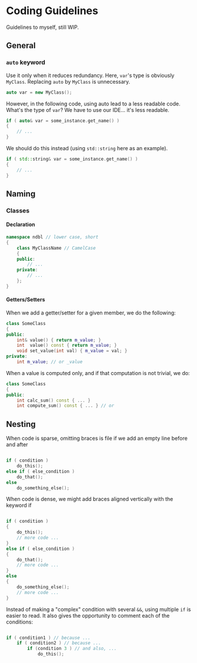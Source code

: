 
# Coding Guidelines

Guidelines to myself, still WIP.

## General
### `auto` keyword

Use it only when it reduces redundancy.
Here, `var`'s type is obviously `MyClass`. Replacing `auto` by `MyClass` is unnecessary.
```c++
auto var = new MyClass();
```
However, in the following code, using auto lead to a less readable code. What's the type of `var`? We have to use our IDE... it's less readable.
```c++
if ( auto& var = some_instance.get_name() )
{
    // ...    
}
```
We should do this instead (using `std::string` here as an example).
```c++
if ( std::string& var = some_instance.get_name() )
{
    // ...    
}

```
## Naming

### Classes

#### Declaration

```c++
namespace ndbl // lower case, short
{
    class MyClassName // CamelCase
    {
    public:
        // ...
    private:
        // ...
    };
}
```

#### Getters/Setters

When we add a getter/setter for a given member, we do the following:
```c++
class SomeClass
{
public:
    int& value() { return m_value; }
    int  value() const { return m_value; }
    void set_value(int val) { m_value = val; }
private:
    int m_value; // or _value
```

When a value is computed only, and if that computation is not trivial, we do:
```c++
class SomeClass
{
public:
    int calc_sum() const { ... }
    int compute_sum() const { ... } // or
```

## Nesting

When code is sparse, omitting braces is file if we add an empty line before and after

```c++

if ( condition )
    do_this();
else if ( else_condition )
    do_that();
else
    do_something_else();

```

When code is dense, we might add braces aligned vertically with the keyword if

```c++

if ( condition )
{
    do_this();
    // more code ...
}
else if ( else_condition )
{
    do_that();
    // more code ...
}
else
{
    do_something_else();
    // more code ...
}

```

Instead of making a "complex" condition with several `&&`, using multiple `if` is easier to read. It also gives the opportunity to comment each of the conditions:

```c++

if ( condition1 ) // because ...
    if ( condition2 ) // because ...
        if (condition 3 ) // and also, ...
            do_this();
```